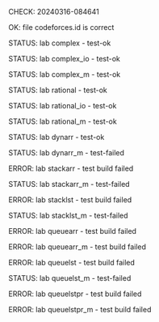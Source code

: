 CHECK: 20240316-084641
OK: file codeforces.id is correct
STATUS: lab complex - test-ok
STATUS: lab complex_io - test-ok
STATUS: lab complex_m - test-ok
STATUS: lab rational - test-ok
STATUS: lab rational_io - test-ok
STATUS: lab rational_m - test-ok
STATUS: lab dynarr - test-ok
STATUS: lab dynarr_m - test-failed
ERROR: lab stackarr - test build failed
STATUS: lab stackarr_m - test-failed
ERROR: lab stacklst - test build failed
STATUS: lab stacklst_m - test-failed
ERROR: lab queuearr - test build failed
ERROR: lab queuearr_m - test build failed
ERROR: lab queuelst - test build failed
STATUS: lab queuelst_m - test-failed
ERROR: lab queuelstpr - test build failed
ERROR: lab queuelstpr_m - test build failed
